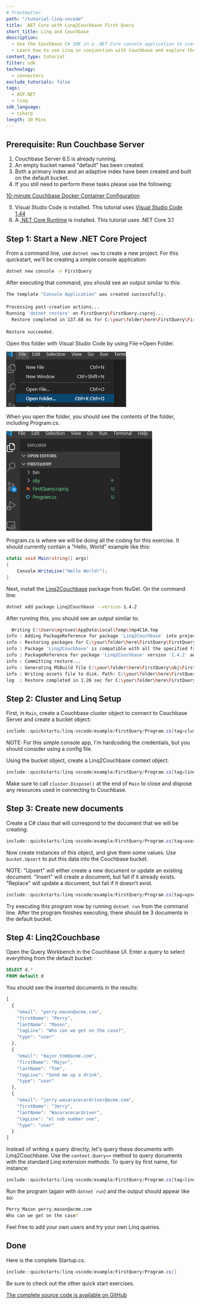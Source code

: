 ```yaml
---
# frontmatter
path: "/tutorial-linq-vscode"
title: .NET Core with Linq2Couchbase First Query
short_title: Linq and Couchbase
description:
  - Use the Couchbase C# SDK in a .NET Core console application to create new database records and look them up with Linq2Couchbase
  - Learn how to use Linq in conjunction with Couchbase and explore the Linq2Couchbase tool
content_type: tutorial
filter: sdk
technology:
  - connectors
exclude_tutorials: false
tags:
  - ASP.NET
  - linq
sdk_language:
  - csharp
length: 30 Mins
---
```


## Prerequisite: Run Couchbase Server

1. Couchbase Server 6.5 is already running.
2. An empty bucket named "default" has been created.
3. Both a primary index and an adaptive index have been created and built on the default bucket.
4. If you still need to perform these tasks please use the following:

[10-minute Couchbase Docker Container Configuration](/tutorial-docker-image-manual-cb65)

5. Visual Studio Code is installed. This tutorial uses <a href="https://code.visualstudio.com/" target="_blank">Visual Studio Code 1.44</a>
6. A <a href="https://dotnet.microsoft.com/download/dotnet-core" target="_blank">.NET Core Runtime</a> is installed. This tutorial uses .NET Core 3.1

## Step 1: Start a New .NET Core Project

From a command line, use `dotnet new` to create a new project. For this quickstart, we'll be creating a simple console application:

```bash
dotnet new console -n FirstQuery
```

After executing that command, you should see an output similar to this:

```bash
The template "Console Application" was created successfully.

Processing post-creation actions...
Running 'dotnet restore' on FirstQuery\FirstQuery.csproj...
  Restore completed in 137.68 ms for C:\your\folder\here\FirstQuery\FirstQuery.csproj.

Restore succeeded.
```

Open this folder with Visual Studio Code by using File->Open Folder.

![Open Folder in Visual Studio Code](./openFolder.png)

When you open the folder, you should see the contents of the folder, including Program.cs.

![Folder contents in Visual Studio Code](./folderContents.png)

Program.cs is where we will be doing all the coding for this exercise. It should currently contain a "Hello, World" example like this:

```csharp
static void Main(string[] args)
{
    Console.WriteLine("Hello World!");
}
```

Next, install the <a target="_blank" rel="noopener noreferrer" href="https://github.com/couchbaselabs/Linq2Couchbase">Linq2Couchbase</a> package from NuGet. On the command line:

```bash
dotnet add package Linq2Couchbase --version 1.4.2
```

After running this, you should see an output similar to:

```bash
  Writing C:\Users\mgroves\AppData\Local\Temp\tmp4C1A.tmp
info : Adding PackageReference for package 'Linq2Couchbase' into project 'C:\your\folder\here\FirstQuery\FirstQuery.csproj'.
info : Restoring packages for C:\your\folder\here\FirstQuery\FirstQuery.csproj...
info : Package 'Linq2Couchbase' is compatible with all the specified frameworks in project 'C:\your\folder\here\FirstQuery\FirstQuery.csproj'.
info : PackageReference for package 'Linq2Couchbase' version '1.4.2' added to file 'C:\your\folder\here\FirstQuery\FirstQuery.csproj'.
info : Committing restore...
info : Generating MSBuild file C:\your\folder\here\FirstQuery\obj\FirstQuery.csproj.nuget.g.props.
info : Writing assets file to disk. Path: C:\your\folder\here\FirstQuery\obj\project.assets.json
log  : Restore completed in 1.26 sec for C:\your\folder\here\FirstQuery\FirstQuery.csproj.
```

## Step 2: Cluster and Linq Setup

First, in `Main`, create a Couchbase cluster object to connect to Couchbase Server and create a bucket object:

```csharp
include::quickstarts/linq-vscode/example/FirstQuery/Program.cs[tag=clusterSetup]
```

NOTE: For this simple console app, I'm hardcoding the credentials, but you should consider using a config file.

Using the bucket object, create a Linq2Couchbase context object:

```csharp
include::quickstarts/linq-vscode/example/FirstQuery/Program.cs[tag=linqSetup]
```

Make sure to call `cluster.Dispose()` at the end of `Main` to close and dispose any resources used in connecting to Couchbase.

## Step 3: Create new documents

Create a C# class that will correspond to the document that we will be creating:

```csharp
include::quickstarts/linq-vscode/example/FirstQuery/Program.cs[tag=user]
```

Now create instances of this object, and give them some values. Use `bucket.Upsert` to put this data into the Couchbase bucket.

NOTE: "Upsert" will either create a new document or update an existing document. "Insert" will create a document, but fail if it already exists. "Replace" will update a document, but fail if it doesn't exist.

```csharp
include::quickstarts/linq-vscode/example/FirstQuery/Program.cs[tag=upserts]
```

Try executing this program now by running `dotnet run` from the command line. After the program finishes executing, there should be 3 documents in the default bucket.

## Step 4: Linq2Couchbase

Open the Query Workbench in the Couchbase UI. Enter a query to select everything from the default bucket:

```sql
SELECT d.*
FROM default d
```

You should see the inserted documents in the results:

```javascript
[
  {
    "email": "perry.mason@acme.com",
    "firstName": "Perry",
    "lastName": "Mason",
    "tagLine": "Who can we get on the case?",
    "type": "user"
  },
  {
    "email": "major.tom@acme.com",
    "firstName": "Major",
    "lastName": "Tom",
    "tagLine": "Send me up a drink",
    "type": "user"
  },
  {
    "email": "jerry.wasaracecardriver@acme.com",
    "firstName": "Jerry",
    "lastName": "Wasaracecardriver",
    "tagLine": "el sob number one",
    "type": "user"
  }
]
```

Instead of writing a query directly, let's query these documents with Linq2Couchbase. Use the `context.Query<>` method to query documents with the standard Linq extension methods. To query by first name, for instance:

```csharp
include::quickstarts/linq-vscode/example/FirstQuery/Program.cs[tag=linq]
```

Run the program (again with `dotnet run`) and the output should appear like so:

```bash
Perry Mason perry.mason@acme.com
Who can we get on the case?
```

Feel free to add your own users and try your own Linq queries.

## Done

Here is the complete Startup.cs.

```csharp
include::quickstarts/linq-vscode/example/FirstQuery/Program.cs[]
```

Be sure to check out the other quick start exercises.

[The complete source code is available on GitHub](https://github.com/couchbaselabs/developer/tree/master/src/contents/quickstarts/linq-vscode/example)

